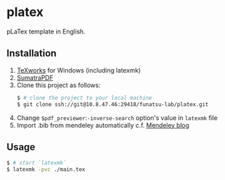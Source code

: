 platex
===============

pLaTex template in English.

## Installation

1. [TeXworks](https://www.tug.org/texworks/#Getting_TeXworks) for Windows (including latexmk)
2. [SumatraPDF](https://www.sumatrapdfreader.org/download-free-pdf-viewer-ja.html)
3. Clone this project as follows:
    ```bash
    $ # clone the project to your local machine
    $ git clone ssh://git@10.8.47.46:29418/funatsu-lab/platex.git
    ```
4. Change `$pdf_previewer`:`-inverse-search` option's value in `latexmk` file
5. Import .bib from mendeley automatically c.f. [Mendeley blog](https://blog.mendeley.com/2011/10/25/howto-use-mendeley-to-create-citations-using-latex-and-bibtex/)


## Usage

```bash
$ # start `latexmk`
$ latexmk -pvc ./main.tex
```
